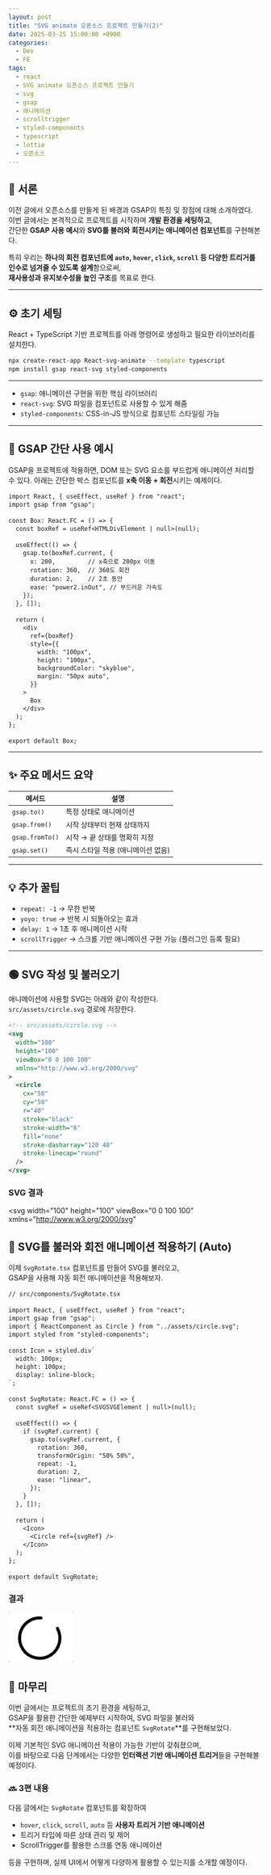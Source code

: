 ```yaml
---
layout: post
title: "SVG animate 오픈소스 프로젝트 만들기(2)"
date: 2025-03-25 15:00:00 +0900
categories:
  - Dev
  - FE
tags:
  - react
  - SVG animate 오픈소스 프로젝트 만들기
  - svg
  - gsap
  - 애니메이션
  - scrolltrigger
  - styled-components
  - typescript
  - lottie
  - 오픈소스
---
```


## 📝 서론
이전 글에서 오픈소스를 만들게 된 배경과 GSAP의 특징 및 장점에 대해 소개하였다.  
이번 글에서는 본격적으로 프로젝트를 시작하며 **개발 환경을 세팅하고**,  
간단한 **GSAP 사용 예시**와 **SVG를 불러와 회전시키는 애니메이션 컴포넌트**를 구현해본다.

특히 우리는 **하나의 회전 컴포넌트에 `auto`, `hover`, `click`, `scroll` 등 다양한 트리거를 인수로 넘겨줄 수 있도록 설계**함으로써,  
**재사용성과 유지보수성을 높인 구조**를 목표로 한다.


---

## ⚙️ 초기 세팅

React + TypeScript 기반 프로젝트를 아래 명령어로 생성하고 필요한 라이브러리를 설치한다.

```bash
npx create-react-app React-svg-animate --template typescript
npm install gsap react-svg styled-components
```
---
- `gsap`: 애니메이션 구현을 위한 핵심 라이브러리
- `react-svg`: SVG 파일을 컴포넌트로 사용할 수 있게 해줌
- `styled-components`: CSS-in-JS 방식으로 컴포넌트 스타일링 가능
---
## 🚀 GSAP 간단 사용 예시
GSAP을 프로젝트에 적용하면, DOM 또는 SVG 요소를 부드럽게 애니메이션 처리할 수 있다.
아래는 간단한 박스 컴포넌트를 **x축 이동 + 회전**시키는 예제이다.

```tsx
import React, { useEffect, useRef } from "react";
import gsap from "gsap";

const Box: React.FC = () => {
  const boxRef = useRef<HTMLDivElement | null>(null);

  useEffect(() => {
    gsap.to(boxRef.current, {
      x: 200,         // x축으로 200px 이동
      rotation: 360,  // 360도 회전
      duration: 2,    // 2초 동안
      ease: "power2.inOut", // 부드러운 가속도
    });
  }, []);

  return (
    <div
      ref={boxRef}
      style={{
        width: "100px",
        height: "100px",
        backgroundColor: "skyblue",
        margin: "50px auto",
      }}
    >
      Box
    </div>
  );
};

export default Box;
```
---
## ✨ 주요 메서드 요약

| 메서드          | 설명                               |
| --------------- | ---------------------------------- |
| `gsap.to()`     | 특정 상태로 애니메이션             |
| `gsap.from()`   | 시작 상태부터 현재 상태까지        |
| `gsap.fromTo()` | 시작 → 끝 상태를 명확히 지정       |
| `gsap.set()`    | 즉시 스타일 적용 (애니메이션 없음) |

---

## 💡 추가 꿀팁

- `repeat: -1` → 무한 반복  
- `yoyo: true` → 반복 시 되돌아오는 효과  
- `delay: 1` → 1초 후 애니메이션 시작  
- `scrollTrigger` → 스크롤 기반 애니메이션 구현 가능 (플러그인 등록 필요)

---

## 🟢 SVG 작성 및 불러오기

애니메이션에 사용할 SVG는 아래와 같이 작성한다.  
`src/assets/circle.svg` 경로에 저장한다.

```xml
<!-- src/assets/circle.svg -->
<svg
  width="100"
  height="100"
  viewBox="0 0 100 100"
  xmlns="http://www.w3.org/2000/svg"
>
  <circle
    cx="50"
    cy="50"
    r="40"
    stroke="black"
    stroke-width="6"
    fill="none"
    stroke-dasharray="120 40"
    stroke-linecap="round"
  />
</svg>
```
### SVG 결과

<svg
  width="100"
  height="100"
  viewBox="0 0 100 100"
  xmlns="http://www.w3.org/2000/svg"
>
  <!-- 불균형한 stroke-dasharray로 끊긴 원 -->
  <circle
    cx="50"
    cy="50"
    r="40"
    stroke="black"
    stroke-width="6"
    fill="none"
    stroke-dasharray="120 40"
    stroke-linecap="round"
  />
</svg>
---
## 🔄 SVG를 불러와 회전 애니메이션 적용하기 (Auto)

이제 `SvgRotate.tsx` 컴포넌트를 만들어 SVG를 불러오고,  
GSAP을 사용해 자동 회전 애니메이션을 적용해보자.

```tsx
// src/components/SvgRotate.tsx

import React, { useEffect, useRef } from "react";
import gsap from "gsap";
import { ReactComponent as Circle } from "../assets/circle.svg";
import styled from "styled-components";

const Icon = styled.div`
  width: 100px;
  height: 100px;
  display: inline-block;
`;

const SvgRotate: React.FC = () => {
  const svgRef = useRef<SVGSVGElement | null>(null);

  useEffect(() => {
    if (svgRef.current) {
      gsap.to(svgRef.current, {
        rotation: 360,
        transformOrigin: "50% 50%",
        repeat: -1,
        duration: 2,
        ease: "linear",
      });
    }
  }, []);

  return (
    <Icon>
      <Circle ref={svgRef} />
    </Icon>
  );
};

export default SvgRotate;
```
### 결과
![Rotate auto](/assets/img/rotateautogif.gif)

## 🏁 마무리

이번 글에서는 프로젝트의 초기 환경을 세팅하고,  
GSAP을 활용한 간단한 예제부터 시작하여, SVG 파일을 불러와  
**자동 회전 애니메이션을 적용하는 컴포넌트 `SvgRotate`**를 구현해보았다.

이제 기본적인 SVG 애니메이션 적용이 가능한 기반이 갖춰졌으며,  
이를 바탕으로 다음 단계에서는 다양한 **인터랙션 기반 애니메이션 트리거**들을 구현해볼 예정이다.

### 🔜 3편 내용
다음 글에서는 `SvgRotate` 컴포넌트를 확장하여  
- `hover`, `click`, `scroll`, `auto` 등 **사용자 트리거 기반 애니메이션**
- 트리거 타입에 따른 상태 관리 및 제어
- ScrollTrigger를 활용한 스크롤 연동 애니메이션

등을 구현하며, 실제 UI에서 어떻게 다양하게 활용할 수 있는지를 소개할 예정이다.